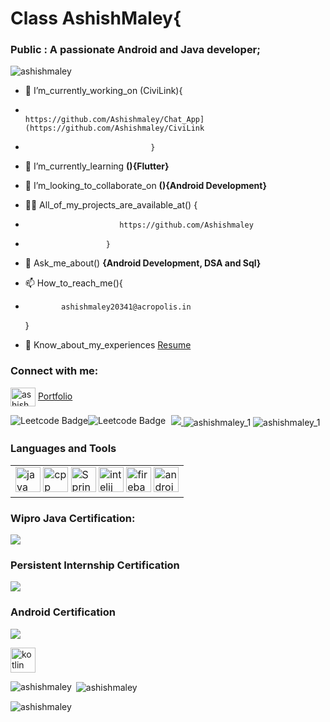 <h1 align="left">Class AshishMaley{</h1>
<h3 align="left">Public : A passionate Android and Java developer;</h3>

<p align="left"> <img src="https://komarev.com/ghpvc/?username=ashishmaley&label=Profile%20views&color=0e75b6&style=flat" alt="ashishmaley" /> </p>

- 🔭 I’m_currently_working_on (CiviLink){
-                                     https://github.com/Ashishmaley/Chat_App](https://github.com/Ashishmaley/CiviLink
-                                 }

- 🌱 I’m_currently_learning **(){Flutter}**

- 👯 I’m_looking_to_collaborate_on **(){Android Development}**

- 👨‍💻 All_of_my_projects_are_available_at() {
-                          https://github.com/Ashishmaley
-                       }
- 💬 Ask_me_about() **{Android Development, DSA and Sql}**

- 📫 How_to_reach_me(){
-             ashishmaley20341@acropolis.in
  }
- 📄 Know_about_my_experiences <a href ="https://drive.google.com/file/d/1REtF5U6hS9AkzkPpFNM_sSqOFQ_x5-_N/view?usp=sharing">Resume</a> 

<h3 align="left">Connect with me:</h3>
<p align="left">
<a href="https://www.codechef.com/users/ashishmaley_1" target="blank"><img align="center" src="https://cdn.dribbble.com/users/70628/screenshots/1743345/codechef.png" alt="ashishmaley_1" height="30" width="40" /></a>
  <a href="https://ashish-maley-portfolio.web.app" target="blank">Portfolio</a>
</p>
<p align="center"> <a href="https://developer.android.com" target="_blank" rel="noreferrer"> <img src= https://github.com/Ashishmaley/codechef_codeforce_geeks_codingninjas/assets/90534593/f0c9a461-0629-4d30-9249-8956316d1cd9 /> </a> 
  <img align="center" src="https://github.com/Ashishmaley/codechef_codeforce_geeks_codingninjas/assets/90534593/691b478f-a2a0-4f20-b26f-2bec2aeef83e" alt="ashishmaley_1"/>
  <img  src ="https://github.com/Ashishmaley/LeetCode/assets/90534593/0be74bc8-ec01-4925-9e17-271892077212" alt="Leetcode Badge" style="float: left;">
  <img  src ="https://github.com/Ashishmaley/Ashishmaley/assets/90534593/66822202-b3bd-4ee9-a286-790b95333ea3" alt="Leetcode Badge" style="float: left;">
  <img align="center" src="https://github.com/Ashishmaley/Ecommerce-website/assets/90534593/e6439f5c-f1d4-4cc0-8fc6-554b29752b99" alt="ashishmaley_1"/>

<h3 align="left">
  Languages and Tools </h3>
<p align="left">
  <table>
  <tr>  
    <td>
      <img src="https://github.com/Ashishmaley/Ashishmaley/assets/90534593/da14c104-2254-4489-9250-cf9b85f7ae01" alt="java" width="40" height="40"/> </a>
      <img src="https://github.com/Ashishmaley/Ashishmaley/assets/90534593/8e6017c1-3ee1-480b-abf2-b32360bdddd8" alt="cpp" width="40" height="40"/> </a>
      <img src="https://pbs.twimg.com/profile_images/1235868806079057921/fTL08u_H_400x400.png" alt="SpringBoot" width="40" height="40"/> </a>
      <img src="https://encrypted-tbn0.gstatic.com/images?q=tbn:ANd9GcQIP3Bes03i6Q_Q5gW12FLmj2Ku3Bur2EnXxg&usqp=CAU" alt="intelij" width="40" height="40"/> </a>
      <img src="https://www.vectorlogo.zone/logos/firebase/firebase-icon.svg" alt="firebase" width="40" height="40"/> </a> <a href="https://flutter.dev" target="_blank" rel="noreferrer">
      <img src="https://github.com/Ashishmaley/Ecommerce-website/assets/90534593/a39b1f0b-dd24-49f9-95a3-28302a0ab63d" alt="android studio" width="40" height="40"/> </a>
     </td>
    </tr>
  </table>
  <h3 align="left"> 
  Wipro Java Certification:</h3>
 <img src= https://github.com/Ashishmaley/codechef_codeforce_geeks_codingninjas/assets/90534593/43cb2cb6-982b-479a-8396-f0aaa7d36cad/>
 <h3 align="left">
 Persistent Internship Certification</h3>
 <img src=https://github.com/Ashishmaley/codechef_codeforce_geeks_codingninjas/assets/90534593/11d4fab2-cf0f-48e7-882e-be645a3b73f0/>
    <h3 align="left">
  Android Certification</h3>
 <img src=https://github.com/Ashishmaley/codechef_codeforce_geeks_codingninjas/assets/90534593/7e7c649d-5c12-4a9a-9705-1b7a433a9fe6/>
  
  <a href="https://kotlinlang.org" target="_blank" rel="noreferrer"> <img src="https://www.vectorlogo.zone/logos/kotlinlang/kotlinlang-icon.svg" alt="kotlin" width="40" height="40"/> </a>
    
   </p>

<p><img align="left" src="https://github-readme-stats.vercel.app/api/top-langs?username=ashishmaley&show_icons=true&locale=en&layout=compact" alt="ashishmaley" /></p>

<p>&nbsp;<img align="center" src="https://github-readme-stats.vercel.app/api?username=ashishmaley&show_icons=true&locale=en" alt="ashishmaley" /></p>

<p><img align="center" src="https://github-readme-streak-stats.herokuapp.com/?user=ashishmaley&" alt="ashishmaley" /></p>
